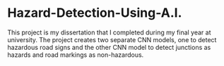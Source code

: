 # Hazard-Detection-Using-A.I.
This project is my dissertation that I completed during my final year at university. The project creates two separate CNN models, one to detect hazardous road signs and the other CNN model to detect junctions as hazards and road markings as non-hazardous.
